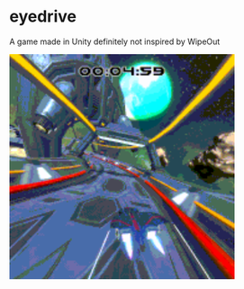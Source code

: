 # eyedrive
A game made in Unity definitely not inspired by WipeOut

<img src="https://github.com/tomph/eyedrive_2023/blob/main/Images/eyedrive.gif" width="400" height="400"/>
